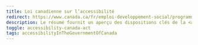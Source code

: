 ```yaml
---
title: Loi canadienne sur l’accessibilité
redirect: https://www.canada.ca/fr/emploi-developpement-social/programmes/canada-accessible/loi-resume.html
description: Le résumé fournit un aperçu des dispositions clés de la <a href="https://laws-lois.justice.gc.ca/fra/lois/A-0.6/"><em>Loi canadienne sur l’accessibilité</em></a>. Ceci n’est pas un document juridique et ne doit pas être utilisé pour interpréter cette loi. Le texte complet de la <a href="https://laws-lois.justice.gc.ca/fra/lois/A-0.6/"><em>Loi canadienne sur l’accessibilité</em></a> est disponible sur le site web du Ministère de la Justice.
toggle: accessibility-canada-act
tags: accessibilityInTheGovernmentOfCanada
---
```

